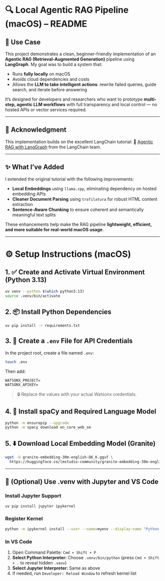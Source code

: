 # 🔍 Local Agentic RAG Pipeline (macOS) – README

## 🎯 Use Case

This project demonstrates a clean, beginner-friendly implementation of an **Agentic RAG (Retrieval-Augmented Generation)** pipeline using **LangGraph**. My goal was to build a system that:

* Runs **fully locally** on macOS
* Avoids cloud dependencies and costs
* Allows the **LLM to take intelligent actions**: rewrite failed queries, guide search, and iterate before answering

It’s designed for developers and researchers who want to prototype **multi-step, agentic LLM workflows** with full transparency and local control — no hosted APIs or vector services required.

---

## 🙏 Acknowledgment

This implementation builds on the excellent LangChain tutorial:
🔗 [Agentic RAG with LangGraph](https://langchain-ai.github.io/langgraph/tutorials/rag/langgraph_agentic_rag/)
from the LangChain team.

---

## ✨ What I’ve Added

I extended the original tutorial with the following improvements:

* **Local Embeddings** using `llama.cpp`, eliminating dependency on hosted embedding APIs
* **Cleaner Document Parsing** using `trafilatura` for robust HTML content extraction
* **Sentence-Aware Chunking** to ensure coherent and semantically meaningful text splits

These enhancements help make the RAG pipeline **lightweight, efficient, and more suitable for real-world macOS usage**.

---

# ⚙️ Setup Instructions (macOS)

## 1. ✅ Create and Activate Virtual Environment (Python 3.13)

```bash
uv venv --python $(which python3.13)
source .venv/bin/activate
```

## 2. 📦 Install Python Dependencies

```bash
uv pip install -r requirements.txt
```

## 3. 🔐 Create a `.env` File for API Credentials

In the project root, create a file named `.env`:

```bash
touch .env
```

Then add:

```
WATSONX_PROJECT=
WATSONX_APIKEY=
```

> 🔒 Replace the values with your actual Watsonx credentials.

## 4. 🧠 Install spaCy and Required Language Model

```bash
python -m ensurepip --upgrade
python -m spacy download en_core_web_sm
```

## 5. ⬇️ Download Local Embedding Model (Granite)

```bash
wget -O granite-embedding-30m-english-Q6_K.gguf \
  https://huggingface.co/lmstudio-community/granite-embedding-30m-english-GGUF/resolve/main/granite-embedding-30m-english-Q6_K.gguf
```

---

## 🧪 (Optional) Use .venv with Jupyter and VS Code

### Install Jupyter Support

```bash
uv pip install jupyter ipykernel
```

### Register Kernel

```bash
python -m ipykernel install --user --name=myenv --display-name "Python (.venv)"
```

### In VS Code

1. Open Command Palette: `Cmd + Shift + P`
2. **Select Python Interpreter:** Choose `.venv/bin/python` (press `Cmd + Shift + .` to reveal hidden `.venv`)
3. **Select Jupyter Interpreter:** Same as above
4. If needed, run `Developer: Reload Window` to refresh kernel list